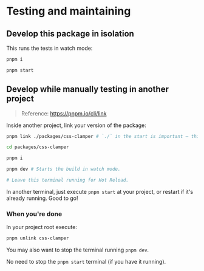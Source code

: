 # Testing and maintaining

## Develop this package in isolation

This runs the tests in watch mode:

```sh
pnpm i

pnpm start
```

## Develop while manually testing in another project

> Reference: https://pnpm.io/cli/link

Inside another project, link your version of the package:

```sh
pnpm link ./packages/css-clamper # `./` in the start is important — this is how `pnpm link` knows that it is a relative path.

cd packages/css-clamper

pnpm i

pnpm dev # Starts the build in watch mode.

# Leave this terminal running for Hot Reload.
```

In another terminal, just execute `pnpm start` at your project, or restart if it's already running. Good to go!

### When you're done

In your project root execute:

```sh
pnpm unlink css-clamper
```

You may also want to stop the terminal running `pnpm dev`.

No need to stop the `pnpm start` terminal (if you have it running).
